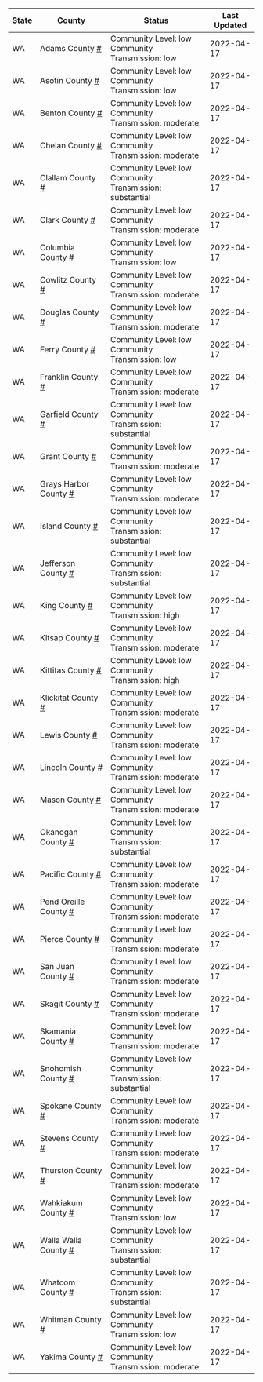 State | County | Status | Last Updated
--- | --- | --- | --- 
WA | Adams County <a href="#adams_county">#</a> | <a name="adams_county"></a>Community Level: low<br/>Community Transmission: low | 2022-04-17
WA | Asotin County <a href="#asotin_county">#</a> | <a name="asotin_county"></a>Community Level: low<br/>Community Transmission: low | 2022-04-17
WA | Benton County <a href="#benton_county">#</a> | <a name="benton_county"></a>Community Level: low<br/>Community Transmission: moderate | 2022-04-17
WA | Chelan County <a href="#chelan_county">#</a> | <a name="chelan_county"></a>Community Level: low<br/>Community Transmission: moderate | 2022-04-17
WA | Clallam County <a href="#clallam_county">#</a> | <a name="clallam_county"></a>Community Level: low<br/>Community Transmission: substantial | 2022-04-17
WA | Clark County <a href="#clark_county">#</a> | <a name="clark_county"></a>Community Level: low<br/>Community Transmission: moderate | 2022-04-17
WA | Columbia County <a href="#columbia_county">#</a> | <a name="columbia_county"></a>Community Level: low<br/>Community Transmission: low | 2022-04-17
WA | Cowlitz County <a href="#cowlitz_county">#</a> | <a name="cowlitz_county"></a>Community Level: low<br/>Community Transmission: moderate | 2022-04-17
WA | Douglas County <a href="#douglas_county">#</a> | <a name="douglas_county"></a>Community Level: low<br/>Community Transmission: moderate | 2022-04-17
WA | Ferry County <a href="#ferry_county">#</a> | <a name="ferry_county"></a>Community Level: low<br/>Community Transmission: low | 2022-04-17
WA | Franklin County <a href="#franklin_county">#</a> | <a name="franklin_county"></a>Community Level: low<br/>Community Transmission: moderate | 2022-04-17
WA | Garfield County <a href="#garfield_county">#</a> | <a name="garfield_county"></a>Community Level: low<br/>Community Transmission: substantial | 2022-04-17
WA | Grant County <a href="#grant_county">#</a> | <a name="grant_county"></a>Community Level: low<br/>Community Transmission: moderate | 2022-04-17
WA | Grays Harbor County <a href="#grays_harbor_county">#</a> | <a name="grays_harbor_county"></a>Community Level: low<br/>Community Transmission: moderate | 2022-04-17
WA | Island County <a href="#island_county">#</a> | <a name="island_county"></a>Community Level: low<br/>Community Transmission: substantial | 2022-04-17
WA | Jefferson County <a href="#jefferson_county">#</a> | <a name="jefferson_county"></a>Community Level: low<br/>Community Transmission: substantial | 2022-04-17
WA | King County <a href="#king_county">#</a> | <a name="king_county"></a>Community Level: low<br/>Community Transmission: high | 2022-04-17
WA | Kitsap County <a href="#kitsap_county">#</a> | <a name="kitsap_county"></a>Community Level: low<br/>Community Transmission: moderate | 2022-04-17
WA | Kittitas County <a href="#kittitas_county">#</a> | <a name="kittitas_county"></a>Community Level: low<br/>Community Transmission: high | 2022-04-17
WA | Klickitat County <a href="#klickitat_county">#</a> | <a name="klickitat_county"></a>Community Level: low<br/>Community Transmission: moderate | 2022-04-17
WA | Lewis County <a href="#lewis_county">#</a> | <a name="lewis_county"></a>Community Level: low<br/>Community Transmission: moderate | 2022-04-17
WA | Lincoln County <a href="#lincoln_county">#</a> | <a name="lincoln_county"></a>Community Level: low<br/>Community Transmission: moderate | 2022-04-17
WA | Mason County <a href="#mason_county">#</a> | <a name="mason_county"></a>Community Level: low<br/>Community Transmission: moderate | 2022-04-17
WA | Okanogan County <a href="#okanogan_county">#</a> | <a name="okanogan_county"></a>Community Level: low<br/>Community Transmission: substantial | 2022-04-17
WA | Pacific County <a href="#pacific_county">#</a> | <a name="pacific_county"></a>Community Level: low<br/>Community Transmission: moderate | 2022-04-17
WA | Pend Oreille County <a href="#pend_oreille_county">#</a> | <a name="pend_oreille_county"></a>Community Level: low<br/>Community Transmission: moderate | 2022-04-17
WA | Pierce County <a href="#pierce_county">#</a> | <a name="pierce_county"></a>Community Level: low<br/>Community Transmission: moderate | 2022-04-17
WA | San Juan County <a href="#san_juan_county">#</a> | <a name="san_juan_county"></a>Community Level: low<br/>Community Transmission: moderate | 2022-04-17
WA | Skagit County <a href="#skagit_county">#</a> | <a name="skagit_county"></a>Community Level: low<br/>Community Transmission: moderate | 2022-04-17
WA | Skamania County <a href="#skamania_county">#</a> | <a name="skamania_county"></a>Community Level: low<br/>Community Transmission: moderate | 2022-04-17
WA | Snohomish County <a href="#snohomish_county">#</a> | <a name="snohomish_county"></a>Community Level: low<br/>Community Transmission: substantial | 2022-04-17
WA | Spokane County <a href="#spokane_county">#</a> | <a name="spokane_county"></a>Community Level: low<br/>Community Transmission: moderate | 2022-04-17
WA | Stevens County <a href="#stevens_county">#</a> | <a name="stevens_county"></a>Community Level: low<br/>Community Transmission: moderate | 2022-04-17
WA | Thurston County <a href="#thurston_county">#</a> | <a name="thurston_county"></a>Community Level: low<br/>Community Transmission: moderate | 2022-04-17
WA | Wahkiakum County <a href="#wahkiakum_county">#</a> | <a name="wahkiakum_county"></a>Community Level: low<br/>Community Transmission: low | 2022-04-17
WA | Walla Walla County <a href="#walla_walla_county">#</a> | <a name="walla_walla_county"></a>Community Level: low<br/>Community Transmission: substantial | 2022-04-17
WA | Whatcom County <a href="#whatcom_county">#</a> | <a name="whatcom_county"></a>Community Level: low<br/>Community Transmission: substantial | 2022-04-17
WA | Whitman County <a href="#whitman_county">#</a> | <a name="whitman_county"></a>Community Level: low<br/>Community Transmission: low | 2022-04-17
WA | Yakima County <a href="#yakima_county">#</a> | <a name="yakima_county"></a>Community Level: low<br/>Community Transmission: moderate | 2022-04-17
